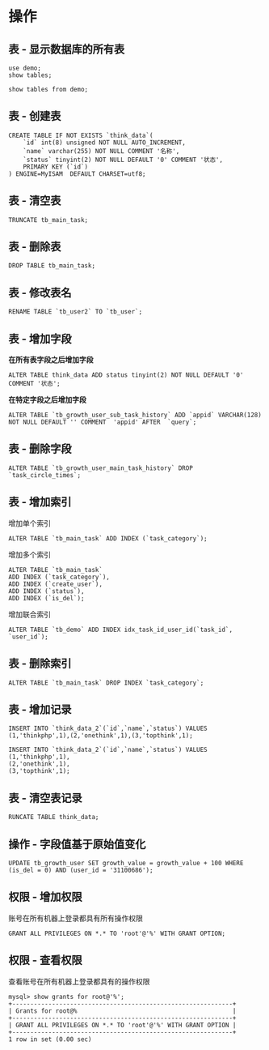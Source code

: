 # 操作

## 表 - 显示数据库的所有表

```
use demo;
show tables;
```
```
show tables from demo;
```

## 表 - 创建表

```
CREATE TABLE IF NOT EXISTS `think_data`(
    `id` int(8) unsigned NOT NULL AUTO_INCREMENT,
    `name` varchar(255) NOT NULL COMMENT '名称',
    `status` tinyint(2) NOT NULL DEFAULT '0' COMMENT '状态',
    PRIMARY KEY (`id`)
) ENGINE=MyISAM  DEFAULT CHARSET=utf8;
```

## 表 - 清空表

```
TRUNCATE tb_main_task;
```


## 表 - 删除表

```
DROP TABLE tb_main_task;
```


## 表 - 修改表名

```
RENAME TABLE `tb_user2` TO `tb_user`;
```


## 表 - 增加字段

**在所有表字段之后增加字段**

```
ALTER TABLE think_data ADD status tinyint(2) NOT NULL DEFAULT '0' COMMENT '状态';
```

**在特定字段之后增加字段**

```
ALTER TABLE `tb_growth_user_sub_task_history` ADD `appid` VARCHAR(128) NOT NULL DEFAULT '' COMMENT  'appid' AFTER  `query`;
```


## 表 - 删除字段

```
ALTER TABLE `tb_growth_user_main_task_history` DROP `task_circle_times`;
```


## 表 - 增加索引

增加单个索引

```
ALTER TABLE `tb_main_task` ADD INDEX (`task_category`);
```

增加多个索引

```
ALTER TABLE `tb_main_task`
ADD INDEX (`task_category`),
ADD INDEX (`create_user`),
ADD INDEX (`status`),
ADD INDEX (`is_del`);
```

增加联合索引

```
ALTER TABLE `tb_demo` ADD INDEX idx_task_id_user_id(`task_id`, `user_id`);
```


## 表 - 删除索引

```
ALTER TABLE `tb_main_task` DROP INDEX `task_category`;
```


## 表 - 增加记录

```
INSERT INTO `think_data_2`(`id`,`name`,`status`) VALUES (1,'thinkphp',1),(2,'onethink',1),(3,'topthink',1);
```
```
INSERT INTO `think_data_2`(`id`,`name`,`status`) VALUES
(1,'thinkphp',1),
(2,'onethink',1),
(3,'topthink',1);
```


## 表 - 清空表记录

```
RUNCATE TABLE think_data;
```


## 操作 - 字段值基于原始值变化

```
UPDATE tb_growth_user SET growth_value = growth_value + 100 WHERE (is_del = 0) AND (user_id = '31100686');
```


## 权限 - 增加权限

账号在所有机器上登录都具有所有操作权限

```
GRANT ALL PRIVILEGES ON *.* TO 'root'@'%' WITH GRANT OPTION;
```


## 权限 - 查看权限

查看账号在所有机器上登录都具有的操作权限

```
mysql> show grants for root@'%';
+-------------------------------------------------------------+
| Grants for root@%                                           |
+-------------------------------------------------------------+
| GRANT ALL PRIVILEGES ON *.* TO 'root'@'%' WITH GRANT OPTION |
+-------------------------------------------------------------+
1 row in set (0.00 sec)
```



